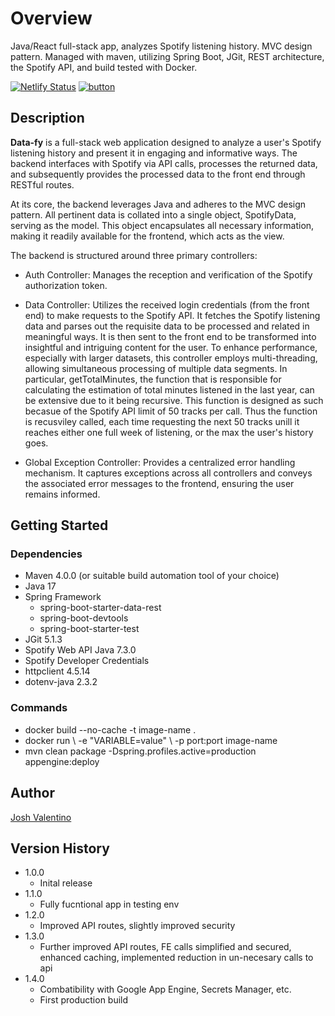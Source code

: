  # Overview

Java/React full-stack app, analyzes Spotify listening history. MVC design pattern. Managed with maven, utilizing Spring Boot, JGit, REST architecture, the Spotify API, and build tested with Docker.

[![Netlify Status](https://api.netlify.com/api/v1/badges/1f537465-137b-44a5-860e-50a5a3cbad36/deploy-status)](https://app.netlify.com/sites/data-fy/deploys)
[![button](https://github.com/buttons/github-buttons/workflows/build/badge.svg)](https://data-fy.netlify.app/)

## Description

**Data-fy** is a full-stack web application designed to analyze a user's Spotify listening history and present it in engaging and informative ways. The backend interfaces with Spotify via API calls, processes the returned data, and subsequently provides the processed data to the front end through RESTful routes.

At its core, the backend leverages Java and adheres to the MVC design pattern. All pertinent data is collated into a single object, SpotifyData, serving as the model. This object encapsulates all necessary information, making it readily available for the frontend, which acts as the view.

The backend is structured around three primary controllers:

* Auth Controller: Manages the reception and verification of the Spotify authorization token.

* Data Controller: Utilizes the received login credentials (from the front end) to make requests to the Spotify API. It fetches the Spotify listening data and parses out the requisite data to be processed and related in meaningful ways. It is then sent to the front end to be transformed into insightful and intriguing content for the user. To enhance performance, especially with larger datasets, this controller employs multi-threading, allowing simultaneous processing of multiple data segments. In particular, getTotalMinutes, the function that is responsible for calculating the estimation of total minutes listened in the last year, can be extensive due to it being recursive. This function is designed as such becasue of the Spotify API limit of 50 tracks per call. Thus the function is recusviley called, each time requesting the next 50 tracks unill it reaches either one full week of listening, or the max the user's history goes.

* Global Exception Controller: Provides a centralized error handling mechanism. It captures exceptions across all controllers and conveys the associated error messages to the frontend, ensuring the user remains informed.

## Getting Started

### Dependencies

* Maven 4.0.0 (or suitable build automation tool of your choice)
* Java 17
* Spring Framework
    * spring-boot-starter-data-rest
    * spring-boot-devtools
    * spring-boot-starter-test
* JGit 5.1.3
* Spotify Web API Java 7.3.0
* Spotify Developer Credentials
* httpclient 4.5.14
* dotenv-java 2.3.2

### Commands

* docker build --no-cache -t image-name .
* docker run \ -e "VARIABLE=value" \ -p port:port image-name
* mvn clean package -Dspring.profiles.active=production appengine:deploy

## Author

[Josh Valentino](https://joshvalentino.com)  

## Version History

* 1.0.0
    * Inital release
* 1.1.0
    * Fully fucntional app in testing env
* 1.2.0
    * Improved API routes, slightly improved security
* 1.3.0
    * Further improved API routes, FE calls simplified and secured, enhanced caching, implemented reduction in un-necesary calls to api
* 1.4.0
    * Combatibility with Google App Engine, Secrets Manager, etc.
    * First production build
